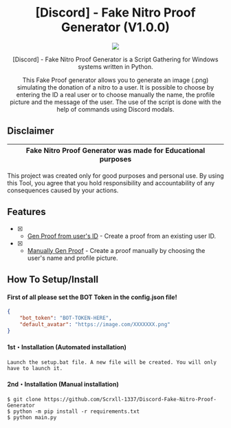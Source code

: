 <h1 align="center">[Discord] - Fake Nitro Proof Generator (V1.0.0)</h1>
<p align="center">
  <a href="https://www.python.org">
    <img src="https://img.shields.io/badge/Python-3.9-informational.svg">
<a>
</p>

<p align="center">
  [Discord] - Fake Nitro Proof Generator is a Script Gathering for Windows systems written in Python.
</p>
<p align="center">
  This Fake Proof generator allows you to generate an image (.png) simulating the donation of a nitro to a user. It is possible to choose by entering the ID a real user or to choose manually the name, the profile picture and the message of the user. The use of the script is done with the help of commands using Discord modals.
</p>


## Disclaimer

|Fake Nitro Proof Generator was made for Educational purposes|
|-------------------------------------------------|
This project was created only for good purposes and personal use.
By using this Tool, you agree that you hold responsibility and accountability of any consequences caused by your actions.

## Features

- [x] - [Gen Proof from user's ID](https://github.com/Scrxll-1337) - Create a proof from an existing user ID.
- [x] - [Manually Gen Proof](https://github.com/Scrxll-1337) - Create a proof manually by choosing the user's name and profile picture.

## How To Setup/Install

#### First of all please set the BOT Token in the config.json file!
```json
{
    "bot_token": "BOT-TOKEN-HERE",
    "default_avatar": "https://image.com/XXXXXXX.png"
}
```

#### 1st・Installation (Automated installation)
```
Launch the setup.bat file. A new file will be created. You will only have to launch it.
```

#### 2nd・Installation (Manual installation)
```
$ git clone https://github.com/Scrxll-1337/Discord-Fake-Nitro-Proof-Generator
$ python -m pip install -r requirements.txt
$ python main.py
```



